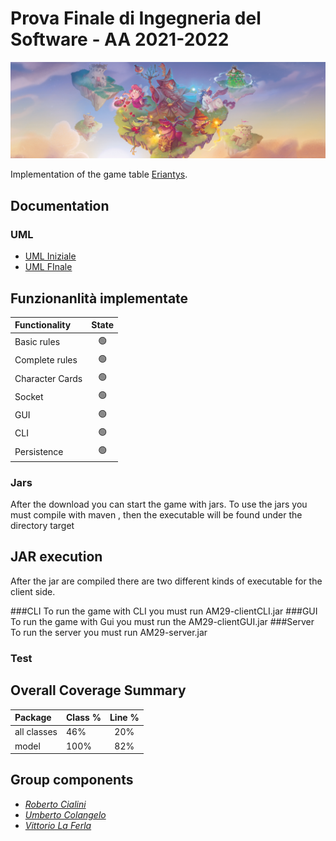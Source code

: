 # Prova Finale di Ingegneria del Software - AA 2021-2022

![alt text](src/main/resources/Graphical_Assets/Eriantys_slider.jpg)

Implementation of the game table [Eriantys](https://www.craniocreations.it/prodotto/eriantys/).

## Documentation

### UML

- [UML Iniziale](deliveries/UML/UML_Iniziale/UML_Iniziale.jpg)
- [UML FInale](deliveries/UML/UML_Final/FinalUML.png)

## Funzionanlità implementate

| Functionality   |                       State                        |
|:----------------|:--------------------------------------------------:|
| Basic rules     | 🟢 |
| Complete rules  | 🟢 |
| Character Cards | 🟢 |
| Socket          | 🟢 |
| GUI             | 🟢 |
| CLI             | 🟢 |
| Persistence     | 🟢 |

### Jars
After the download you can start the game with jars. To use the jars you must compile with maven , then the executable will be found under the directory target
## JAR execution
After the jar are compiled there are two different kinds of executable for the client side.

###CLI
To run the game with CLI you must run AM29-clientCLI.jar
###GUI
To run the game with Gui you must run the AM29-clientGUI.jar
###Server
To run the server you must run AM29-server.jar
### Test

## Overall Coverage Summary

| Package     | Class % | Line % |
|:------------|:--------|:------:|
| all classes | 46%     |  20%   |
| model       | 100%    |  82%   |

## Group components
- [_Roberto Cialini_](https://github.com/RobertoCialini)
- [_Umberto Colangelo_](https://github.com/umbertocolangelo)
- [_Vittorio La Ferla_](https://github.com/vittoriolaferla)
